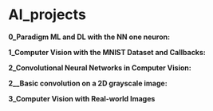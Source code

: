 # AI_projects

**0_Paradigm ML and DL with the NN one neuron:**

**1_Computer Vision with the MNIST Dataset and Callbacks:** 

**2_Convolutional Neural Networks in Computer Vision:**

**2__Basic convolution on a 2D grayscale image:**

**3_Computer Vision with Real-world Images**
